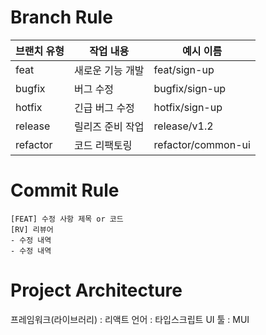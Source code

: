 # Branch Rule

| 브랜치 유형 | 작업 내용        | 예시 이름          |
| ----------- | ---------------- | ------------------ |
| feat        | 새로운 기능 개발 | feat/sign-up       |
| bugfix      | 버그 수정        | bugfix/sign-up     |
| hotfix      | 긴급 버그 수정   | hotfix/sign-up     |
| release     | 릴리즈 준비 작업 | release/v1.2       |
| refactor    | 코드 리팩토링    | refactor/common-ui |

# Commit Rule

```
[FEAT] 수정 사항 제목 or 코드
[RV] 리뷰어
- 수정 내역
- 수정 내역
```

# Project Architecture

프레임워크(라이브러리) : 리액트
언어 : 타입스크립트
UI 툴 : MUI
